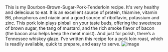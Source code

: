 This is my Bourbon-Brown-Sugar-Pork-Tenderloin recipe. It's very healthy and delecious to eat. It is an excellent source of protein, thiamine, vitamin B6, phosphorus and niacin and a good source of riboflavin, potassium and zinc.
This pork loin plays pinball on your taste buds, offering the sweetness of brown sugar, the tang of mustard, and the rich smoke flavor of bacon (the bacon also helps keep the meat moist). And just for polish, there’s a Tennessee whiskey glaze.
I’ve written this recipe for a pork loin roast, which is readily available, quick to prepare, and easy to serve.
![image](https://user-images.githubusercontent.com/73055873/144717523-a8a8e8b3-ba6a-48eb-9d67-eb6985892c60.png)
